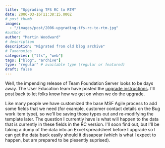 ```yaml
---
title: "Upgrading TFS RC to RTM"
date: 2006-03-16T11:38:15.000Z
# post thumb
images:
  - "/images/post/2006-upgrading-tfs-rc-to-rtm.jpg"
#author
author: "Martin Woodward"
# description
description: "Migrated from old blog archive"
# Taxonomies
categories: ["tfs", "web"]
tags: ["blog", "archive"]
type: "regular" # available type (regular or featured)
draft: false
---
```


Well, the impending release of Team Foundation Server looks to be days away. The User Education team have posted the [upgrade instructions](http://blogs.msdn.com/vstsue/archive/2006/03/15/552130.aspx). I'll post back to let folks know how we get on when we do the upgrade.

Like many people we have customized the base MSF Agile process to add some fields that we need (for example, customer contact details on the Bug work item type), so we'll be saving those types out and re-modifying the template later. The question I currently have is what will happen to the data that is currently in these fields in the RC version. I'll soon find out, but I'll be taking a dump of the data into an Excel spreadsheet before I upgrade so I can get the data back easily should it dissapear (which is what I expect to happen, but am prepared to be plesently suprised).
